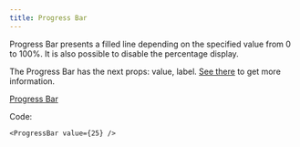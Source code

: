 ```yaml
---
title: Progress Bar
---
```


Progress Bar presents a filled line depending on the specified value from 0 to 100%. It is also possible to disable the percentage display.

The Progress Bar has the next props: value, label. [See there](/?path=/docs/core-progress-progressbar--docs) to get more information.

[Progress Bar](/?path=/story/core-progress-progressbar--default&args=value:25;label:!false)

Code:

```tsx
<ProgressBar value={25} />
```

